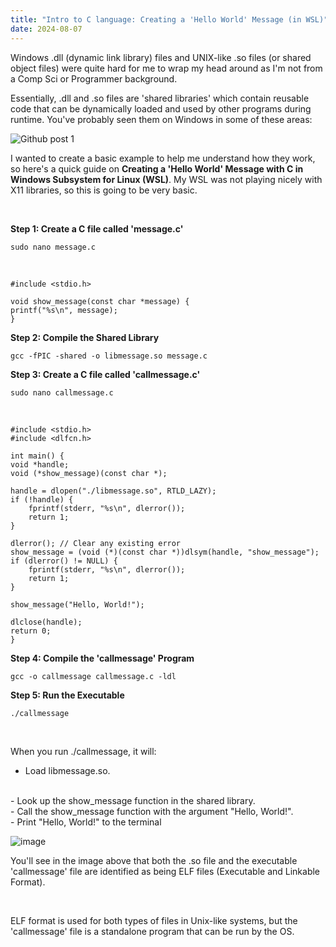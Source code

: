 ```yaml
---
title: "Intro to C language: Creating a 'Hello World' Message (in WSL)"
date: 2024-08-07
---
```


Windows .dll (dynamic link library) files and UNIX-like .so files (or shared object files) were quite hard for me to wrap my head around as I'm not from a Comp Sci or Programmer background.

Essentially, .dll and .so files are 'shared libraries' which contain reusable code that can be dynamically loaded and used by other programs during runtime. You've probably seen them on Windows in some of these areas:

![Github post 1](https://github.com/user-attachments/assets/537e933a-dd85-4134-97b0-f7eff6300a0c)

I wanted to create a basic example to help me understand how they work, so here's a quick guide on **Creating a 'Hello World' Message with C in Windows Subsystem for Linux (WSL)**. My WSL was not playing nicely with X11 libraries, so this is going to be very basic.

<br>

**Step 1: Create a C file called 'message.c'**

    sudo nano message.c
    
<br>

    #include <stdio.h>

    void show_message(const char *message) {
    printf("%s\n", message);
    }

**Step 2: Compile the Shared Library**

    gcc -fPIC -shared -o libmessage.so message.c


**Step 3: Create a C file called 'callmessage.c'**

    sudo nano callmessage.c
    
<br>

    #include <stdio.h>
    #include <dlfcn.h>

    int main() {
    void *handle;
    void (*show_message)(const char *);

    handle = dlopen("./libmessage.so", RTLD_LAZY);
    if (!handle) {
        fprintf(stderr, "%s\n", dlerror());
        return 1;
    }

    dlerror(); // Clear any existing error
    show_message = (void (*)(const char *))dlsym(handle, "show_message");
    if (dlerror() != NULL) {
        fprintf(stderr, "%s\n", dlerror());
        return 1;
    }

    show_message("Hello, World!");

    dlclose(handle);
    return 0;
    }

**Step 4: Compile the 'callmessage' Program**

    gcc -o callmessage callmessage.c -ldl

**Step 5: Run the Executable**

    ./callmessage
    
<br>

When you run ./callmessage, it will:

- Load libmessage.so.
<br>
- Look up the show_message function in the shared library.
<br>
- Call the show_message function with the argument "Hello, World!".
<br>
- Print "Hello, World!" to the terminal

![image](https://github.com/user-attachments/assets/cd927d40-a891-4d82-88a6-a0b72605d059)


You'll see in the image above that both the .so file and the executable 'callmessage' file are identified as being ELF files (Executable and Linkable Format).

<br>

ELF format is used for both types of files in Unix-like systems, but the 'callmessage' file is a standalone program that can be run by the OS.
